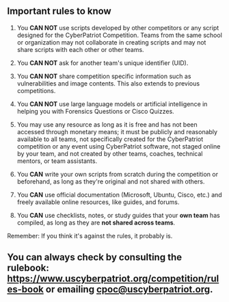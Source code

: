 ## Important rules to know

1. You **CAN NOT** use scripts developed by other competitors or any script designed for the CyberPatriot Competition. Teams from the same school or organization may not collaborate in creating scripts and may not share scripts with each other or other teams.

2. You **CAN NOT** ask for another team's unique identifier (UID).

3. You **CAN NOT** share competition specific information such as vulnerabilities and image contents. This also extends to previous competitions.

4. You **CAN NOT** use large language models or artificial intelligence in helping you with Forensics Questions or Cisco Quizzes.

5. You may use any resource as long as it is free and has not been accessed through monetary means; it must be publicly and reasonably available to all teams, not specifically created for the CyberPatriot competition or any event using CyberPatriot software, not staged online by your team, and not created by other teams, coaches, technical mentors, or team assistants.

6. You **CAN** write your own scripts from scratch during the competition or beforehand, as long as they're original and not shared with others.

7. You **CAN** use official documentation (Microsoft, Ubuntu, Cisco, etc.) and freely available online resources, like guides, and forums.

8. You **CAN** use checklists, notes, or study guides that your **own team** has compiled, as long as they are **not shared across teams**.

Remember: If you think it's against the rules, it probably is.

## You can always check by consulting the rulebook: https://www.uscyberpatriot.org/competition/rules-book or emailing cpoc@uscyberpatriot.org.
